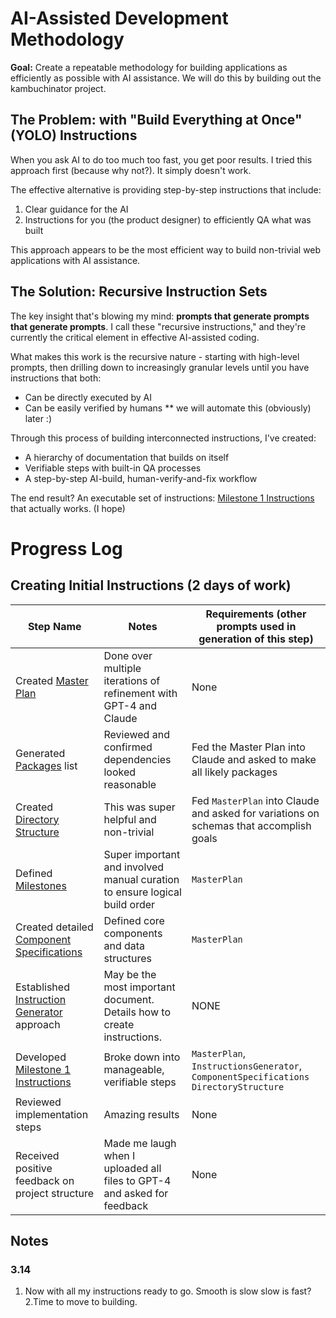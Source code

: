 # AI-Assisted Development Methodology

**Goal:** Create a repeatable methodology for building applications as efficiently as possible with AI assistance. We will do this by building out the kambuchinator project. 

## The Problem: with "Build Everything at Once" (YOLO) Instructions

When you ask AI to do too much too fast, you get poor results. I tried this approach first (because why not?). It simply doesn't work.

The effective alternative is providing step-by-step instructions that include:
1. Clear guidance for the AI
2. Instructions for you (the product designer) to efficiently QA what was built 

This approach appears to be the most efficient way to build non-trivial web applications with AI assistance.

## The Solution: Recursive Instruction Sets

The key insight that's blowing my mind: **prompts that generate prompts that generate prompts**. I call these "recursive instructions," and they're currently the critical element in effective AI-assisted coding.

What makes this work is the recursive nature - starting with high-level prompts, then drilling down to increasingly granular levels until you have instructions that both:
- Can be directly executed by AI
- Can be easily verified by humans ** we will automate this (obviously) later :)

Through this process of building interconnected instructions, I've created:
- A hierarchy of documentation that builds on itself
- Verifiable steps with built-in QA processes
- A step-by-step AI-build, human-verify-and-fix workflow

The end result? An executable set of instructions: [Milestone 1 Instructions](./07-Milestone1Instructions.md) that actually works. (I hope)

# Progress Log

## Creating Initial Instructions (2 days of work)

| Step Name                                                                    | Notes                                                                      | Requirements (other prompts used in generation of this step)                           |
| ---------------------------------------------------------------------------- | -------------------------------------------------------------------------- | -------------------------------------------------------------------------------------- |
| Created [Master Plan](./01-MasterPlan.md)                                    | Done over multiple iterations of refinement with GPT-4 and Claude          | None                                                                                   |
| Generated [Packages](./03-Packages.md) list                                  | Reviewed and confirmed dependencies looked reasonable                      | Fed the Master Plan into Claude and asked to make all likely packages                  |
| Created [Directory Structure](./04-DirectoryStructure.md)                    | This was super helpful and non-trivial                                     | Fed `MasterPlan` into Claude and asked for variations on schemas that accomplish goals |
| Defined [Milestones](./02-Milestones.md)                                     | Super important and involved manual curation to ensure logical build order | `MasterPlan`                                                                           |
| Created detailed [Component Specifications](./05-ComponentSpecifications.md) | Defined core components and data structures                                | `MasterPlan`                                                                           |
| Established [Instruction Generator](./06-InstructionGenerator.md) approach   | May be the most important document. Details how to create instructions.    | NONE                                                                                   |
| Developed [Milestone 1 Instructions](./07-Milestone1Instructions.md)         | Broke down into manageable, verifiable steps                               | `MasterPlan`, `InstructionsGenerator`, `ComponentSpecifications` `DirectoryStructure`  |
| Reviewed implementation steps                                                | Amazing results                                                            | None                                                                                   |
| Received positive feedback on project structure                              | Made me laugh when I uploaded all files to GPT-4 and asked for feedback    | None                                                                                   |

## Notes
### 3.14
1. Now with all my instructions ready to go. Smooth is slow slow is fast?
2.Time to move to building.